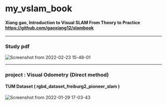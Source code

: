 # my_vslam_book

#### Xiang gao, Introduction to Visual SLAM From Theory to Practice https://github.com/gaoxiang12/slambook

-----------

### Study pdf
![Screenshot from 2022-02-23 15-48-01](https://user-images.githubusercontent.com/76588494/155272788-904e7534-6c6a-4d16-8b7c-ac6b83cc6d32.png)

-----------

### project : Visual Odometry (Direct method)
#### TUM Dataset ( rgbd_dataset_freiburg2_pioneer_slam )
![Screenshot from 2022-01-29 17-03-43](https://user-images.githubusercontent.com/76588494/155272174-8fb31650-88a6-4ed2-9db6-1b930cc82166.png)
